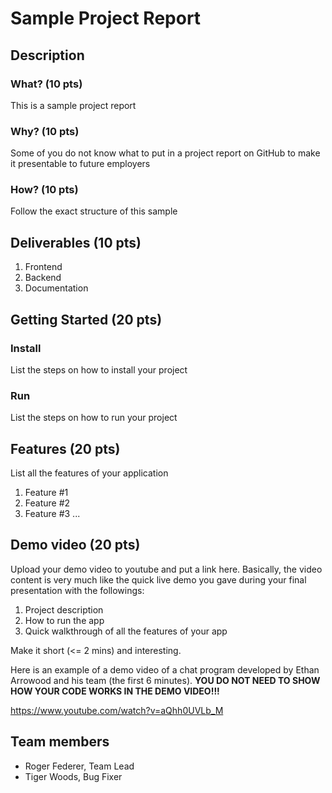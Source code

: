 # Sample Project Report

## Description
### What? (10 pts)

This is a sample project report

### Why? (10 pts)

Some of you do not know what to put in a project report on GitHub to make it presentable to future employers

### How? (10 pts)

Follow the exact structure of this sample

## Deliverables (10 pts)

1. Frontend
2. Backend 
3. Documentation 

## Getting Started (20 pts)
### Install
List the steps on how to install your project
### Run
List the steps on how to run your project

## Features (20 pts)
List all the features of your application
1. Feature #1
2. Feature #2
3. Feature #3 
...

## Demo video (20 pts)

Upload your demo video to youtube and put a link here. Basically, the video content is very much like the quick live demo you gave during your final presentation with the followings:
1. Project description
2. How to run the app
3. Quick walkthrough of all the features of your app

Make it short (<= 2 mins) and interesting.

Here is an example of a demo video of a chat program developed by Ethan Arrowood and his team (the first 6 minutes). **YOU DO NOT NEED TO SHOW HOW YOUR CODE WORKS IN THE DEMO VIDEO!!!**

https://www.youtube.com/watch?v=aQhh0UVLb_M

## Team members

* Roger Federer, Team Lead
* Tiger Woods, Bug Fixer

